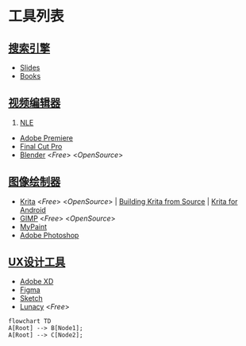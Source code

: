 工具列表
===

[搜索引擎]()
---
- [Slides](https://slideplayer.com)
- [Books](https://zh.singlelogin.me/)

[视频编辑器](https://en.wikipedia.org/wiki/Category:Video_editing_software)
---
1. [NLE](https://en.wikipedia.org/wiki/Non-linear_editing)
- [Adobe Premiere](https://en.wikipedia.org/wiki/Adobe_Premiere_Pro)
- [Final Cut Pro](https://en.wikipedia.org/wiki/Final_Cut_Pro)
- [Blender](https://en.wikipedia.org/wiki/Blender_(software)) <*Free*> <*OpenSource*>

[图像绘制器](https://en.wikipedia.org/wiki/Comparison_of_raster_graphics_editors)
---
- [Krita](https://en.wikipedia.org/wiki/Krita)  <*Free*> <*OpenSource*> |
  [Building Krita from Source](https://docs.krita.org/en/untranslatable_pages/building_krita.html#building-krita-from-source) |
  [Krita for Android](https://krita.org/en/item/krita-5-1-0-released/)
- [GIMP](https://en.wikipedia.org/wiki/GIMP) <*Free*> <*OpenSource*>
- [MyPaint](https://en.wikipedia.org/wiki/MyPaint)
- [Adobe Photoshop](https://en.wikipedia.org/wiki/Adobe_Photoshop)

[UX设计工具]()
---
- [Adobe XD](https://en.wikipedia.org/wiki/Adobe_XD)
- [Figma](https://en.wikipedia.org/wiki/Figma_(software))
- [Sketch](https://en.wikipedia.org/wiki/Sketch_(software))
- [Lunacy](https://icons8.com/lunacy) <*Free*>

```mermaid
flowchart TD
A[Root] --> B[Node1];
A[Root] --> C[Node2];
```
